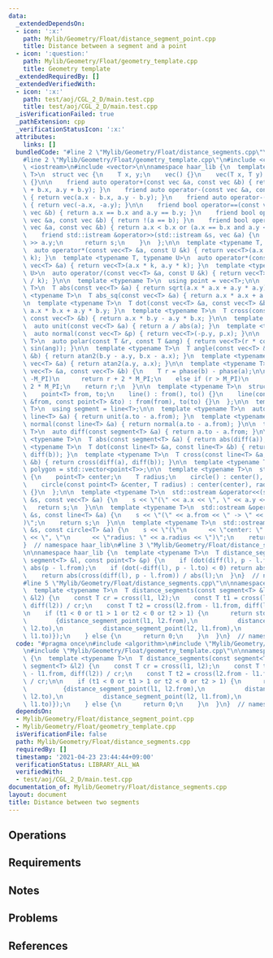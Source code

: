 ```yaml
---
data:
  _extendedDependsOn:
  - icon: ':x:'
    path: Mylib/Geometry/Float/distance_segment_point.cpp
    title: Distance between a segment and a point
  - icon: ':question:'
    path: Mylib/Geometry/Float/geometry_template.cpp
    title: Geometry template
  _extendedRequiredBy: []
  _extendedVerifiedWith:
  - icon: ':x:'
    path: test/aoj/CGL_2_D/main.test.cpp
    title: test/aoj/CGL_2_D/main.test.cpp
  _isVerificationFailed: true
  _pathExtension: cpp
  _verificationStatusIcon: ':x:'
  attributes:
    links: []
  bundledCode: "#line 2 \"Mylib/Geometry/Float/distance_segments.cpp\"\n#include <algorithm>\n\
    #line 2 \"Mylib/Geometry/Float/geometry_template.cpp\"\n#include <cmath>\n#include\
    \ <iostream>\n#include <vector>\n\nnamespace haar_lib {\n  template <typename\
    \ T>\n  struct vec {\n    T x, y;\n    vec() {}\n    vec(T x, T y) : x(x), y(y)\
    \ {}\n\n    friend auto operator+(const vec &a, const vec &b) { return vec(a.x\
    \ + b.x, a.y + b.y); }\n    friend auto operator-(const vec &a, const vec &b)\
    \ { return vec(a.x - b.x, a.y - b.y); }\n    friend auto operator-(const vec &a)\
    \ { return vec(-a.x, -a.y); }\n\n    friend bool operator==(const vec &a, const\
    \ vec &b) { return a.x == b.x and a.y == b.y; }\n    friend bool operator!=(const\
    \ vec &a, const vec &b) { return !(a == b); }\n    friend bool operator<(const\
    \ vec &a, const vec &b) { return a.x < b.x or (a.x == b.x and a.y < b.y); }\n\n\
    \    friend std::istream &operator>>(std::istream &s, vec &a) {\n      s >> a.x\
    \ >> a.y;\n      return s;\n    }\n  };\n\n  template <typename T, typename U>\n\
    \  auto operator*(const vec<T> &a, const U &k) { return vec<T>(a.x * k, a.y *\
    \ k); }\n  template <typename T, typename U>\n  auto operator*(const U &k, const\
    \ vec<T> &a) { return vec<T>(a.x * k, a.y * k); }\n  template <typename T, typename\
    \ U>\n  auto operator/(const vec<T> &a, const U &k) { return vec<T>(a.x / k, a.y\
    \ / k); }\n\n  template <typename T>\n  using point = vec<T>;\n\n  template <typename\
    \ T>\n  T abs(const vec<T> &a) { return sqrt(a.x * a.x + a.y * a.y); }\n  template\
    \ <typename T>\n  T abs_sq(const vec<T> &a) { return a.x * a.x + a.y * a.y; }\n\
    \n  template <typename T>\n  T dot(const vec<T> &a, const vec<T> &b) { return\
    \ a.x * b.x + a.y * b.y; }\n  template <typename T>\n  T cross(const vec<T> &a,\
    \ const vec<T> &b) { return a.x * b.y - a.y * b.x; }\n\n  template <typename T>\n\
    \  auto unit(const vec<T> &a) { return a / abs(a); }\n  template <typename T>\n\
    \  auto normal(const vec<T> &p) { return vec<T>(-p.y, p.x); }\n\n  template <typename\
    \ T>\n  auto polar(const T &r, const T &ang) { return vec<T>(r * cos(ang), r *\
    \ sin(ang)); }\n\n  template <typename T>\n  T angle(const vec<T> &a, const vec<T>\
    \ &b) { return atan2(b.y - a.y, b.x - a.x); }\n  template <typename T>\n  T phase(const\
    \ vec<T> &a) { return atan2(a.y, a.x); }\n\n  template <typename T>\n  T angle_diff(const\
    \ vec<T> &a, const vec<T> &b) {\n    T r = phase(b) - phase(a);\n\n    if (r <\
    \ -M_PI)\n      return r + 2 * M_PI;\n    else if (r > M_PI)\n      return r -\
    \ 2 * M_PI;\n    return r;\n  }\n\n  template <typename T>\n  struct line {\n\
    \    point<T> from, to;\n    line() : from(), to() {}\n    line(const point<T>\
    \ &from, const point<T> &to) : from(from), to(to) {}\n  };\n\n  template <typename\
    \ T>\n  using segment = line<T>;\n\n  template <typename T>\n  auto unit(const\
    \ line<T> &a) { return unit(a.to - a.from); }\n  template <typename T>\n  auto\
    \ normal(const line<T> &a) { return normal(a.to - a.from); }\n\n  template <typename\
    \ T>\n  auto diff(const segment<T> &a) { return a.to - a.from; }\n\n  template\
    \ <typename T>\n  T abs(const segment<T> &a) { return abs(diff(a)); }\n\n  template\
    \ <typename T>\n  T dot(const line<T> &a, const line<T> &b) { return dot(diff(a),\
    \ diff(b)); }\n  template <typename T>\n  T cross(const line<T> &a, const line<T>\
    \ &b) { return cross(diff(a), diff(b)); }\n\n  template <typename T>\n  using\
    \ polygon = std::vector<point<T>>;\n\n  template <typename T>\n  struct circle\
    \ {\n    point<T> center;\n    T radius;\n    circle() : center(), radius(0) {}\n\
    \    circle(const point<T> &center, T radius) : center(center), radius(radius)\
    \ {}\n  };\n\n  template <typename T>\n  std::ostream &operator<<(std::ostream\
    \ &s, const vec<T> &a) {\n    s << \"(\" << a.x << \", \" << a.y << \")\";\n \
    \   return s;\n  }\n\n  template <typename T>\n  std::ostream &operator<<(std::ostream\
    \ &s, const line<T> &a) {\n    s << \"(\" << a.from << \" -> \" << a.to << \"\
    )\";\n    return s;\n  }\n\n  template <typename T>\n  std::ostream &operator<<(std::ostream\
    \ &s, const circle<T> &a) {\n    s << \"(\"\n      << \"center: \" << a.center\
    \ << \", \"\n      << \"radius: \" << a.radius << \")\";\n    return s;\n  }\n\
    }  // namespace haar_lib\n#line 3 \"Mylib/Geometry/Float/distance_segment_point.cpp\"\
    \n\nnamespace haar_lib {\n  template <typename T>\n  T distance_segment_point(const\
    \ segment<T> &l, const point<T> &p) {\n    if (dot(diff(l), p - l.from) < 0) return\
    \ abs(p - l.from);\n    if (dot(-diff(l), p - l.to) < 0) return abs(p - l.to);\n\
    \    return abs(cross(diff(l), p - l.from)) / abs(l);\n  }\n}  // namespace haar_lib\n\
    #line 5 \"Mylib/Geometry/Float/distance_segments.cpp\"\n\nnamespace haar_lib {\n\
    \  template <typename T>\n  T distance_segments(const segment<T> &l1, const segment<T>\
    \ &l2) {\n    const T cr = cross(l1, l2);\n    const T t1 = cross(l2.from - l1.from,\
    \ diff(l2)) / cr;\n    const T t2 = cross(l2.from - l1.from, diff(l1)) / cr;\n\
    \n    if (t1 < 0 or t1 > 1 or t2 < 0 or t2 > 1) {\n      return std::min(\n  \
    \        {distance_segment_point(l1, l2.from),\n           distance_segment_point(l1,\
    \ l2.to),\n           distance_segment_point(l2, l1.from),\n           distance_segment_point(l2,\
    \ l1.to)});\n    } else {\n      return 0;\n    }\n  }\n}  // namespace haar_lib\n"
  code: "#pragma once\n#include <algorithm>\n#include \"Mylib/Geometry/Float/distance_segment_point.cpp\"\
    \n#include \"Mylib/Geometry/Float/geometry_template.cpp\"\n\nnamespace haar_lib\
    \ {\n  template <typename T>\n  T distance_segments(const segment<T> &l1, const\
    \ segment<T> &l2) {\n    const T cr = cross(l1, l2);\n    const T t1 = cross(l2.from\
    \ - l1.from, diff(l2)) / cr;\n    const T t2 = cross(l2.from - l1.from, diff(l1))\
    \ / cr;\n\n    if (t1 < 0 or t1 > 1 or t2 < 0 or t2 > 1) {\n      return std::min(\n\
    \          {distance_segment_point(l1, l2.from),\n           distance_segment_point(l1,\
    \ l2.to),\n           distance_segment_point(l2, l1.from),\n           distance_segment_point(l2,\
    \ l1.to)});\n    } else {\n      return 0;\n    }\n  }\n}  // namespace haar_lib\n"
  dependsOn:
  - Mylib/Geometry/Float/distance_segment_point.cpp
  - Mylib/Geometry/Float/geometry_template.cpp
  isVerificationFile: false
  path: Mylib/Geometry/Float/distance_segments.cpp
  requiredBy: []
  timestamp: '2021-04-23 23:44:44+09:00'
  verificationStatus: LIBRARY_ALL_WA
  verifiedWith:
  - test/aoj/CGL_2_D/main.test.cpp
documentation_of: Mylib/Geometry/Float/distance_segments.cpp
layout: document
title: Distance between two segments
---
```


## Operations

## Requirements

## Notes

## Problems

## References
